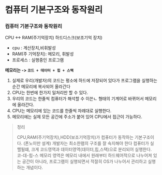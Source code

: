 # 컴퓨터 기본구조와 동작원리


### 컴퓨터 기본구조와 동작원리
CPU <-> RAM(주기억장치)  하드디스크(보조기억 장치)
* cpu : 계산장치,비휘발성
* RAM(주 기억장치): 메모리, 휘발성
* 프로세스 : 실행중인 프로그램

**메모리는 -> `코드 + 데이터 + 힙 + 스택`**


1. 실제로  우리(개발자)의 코드는 평소에 하드에 저장되어 있다가 프로그램을 실행하는 순간 메모리에 복사되어 올라간다
2. CPU는 한번에 한가지 일처리만 할 수 있다.
3. 우리의 코드는 한줄씩 컴퓨터가 해석할 수 이쓴ㄴ 형태의 기계어로 바뀌어서 메모리에 올라간다.
4. CPU는 메모리에 있는 코드를 한줄씩 차례대로 실행한다.
5. 메모리에는 실제 모든 공간에 주소가 붙어 있어 CPU에서 접근이 가능하다.


> 정리
>
> CPU,RAM(주기억장치),HDD(보조기억장치)가 컴퓨터가 동작하는 기본구조이다. (폰노이만 설계)
> 개발자는 최소한램의 구조를 잘 숙지해야 한다
> 컴퓨터가 실핼될떄, 크게 코드영역과 데이터영역(데이터,힙,스택)으로 분리되어 실행한다.
> 코-데-힙-스 메모리 영역은 메모리 내에서 원래부터 하드웨어적으로 나누어져 있는 공간이 아니라, 프로그램이 실행되면서 적절히 OS가 나누어서 관리하고 실행하는 개념이다.

   
